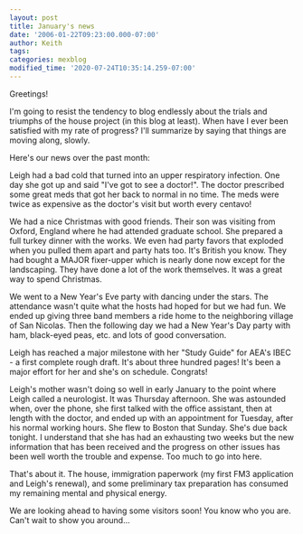 ```yaml
---
layout: post
title: January's news
date: '2006-01-22T09:23:00.000-07:00'
author: Keith
tags:
categories: mexblog
modified_time: '2020-07-24T10:35:14.259-07:00'
---
```

Greetings!

I'm going to resist the tendency to blog endlessly about the trials and
triumphs of the house project (in this blog at least). When have I ever
been satisfied with my rate of progress? I'll summarize by saying that
things are moving along, slowly.

Here's our news over the past month:

Leigh had a bad cold that turned into an upper respiratory infection.
One day she got up and said "I've got to see a doctor!". The doctor
prescribed some great meds that got her back to normal in no time. The
meds were twice as expensive as the doctor's visit but worth every
centavo!

We had a nice Christmas with good friends. Their son was visiting from
Oxford, England where he had attended graduate school. She prepared a
full turkey dinner with the works. We even had party favors that
exploded when you pulled them apart and party hats too. It's British you
know. They had bought a MAJOR fixer-upper which is nearly done now
except for the landscaping. They have done a lot of the work themselves.
It was a great way to spend Christmas.

We went to a New Year's Eve party with dancing under the stars. The
attendance wasn't quite what the hosts had hoped for but we had fun. We
ended up giving three band members a ride home to the neighboring
village of San Nicolas. Then the following day we had a New Year's Day
party with ham, black-eyed peas, etc. and lots of good conversation.

Leigh has reached a major milestone with her "Study Guide" for AEA's
IBEC - a first complete rough draft. It's about three hundred pages!
It's been a major effort for her and she's on schedule. Congrats!

Leigh's mother wasn't doing so well in early January to the point where
Leigh called a neurologist. It was Thursday afternoon. She was astounded
when, over the phone, she first talked with the office assistant, then
at length with the doctor, and ended up with an appointment for Tuesday,
after his normal working hours. She flew to Boston that Sunday. She's
due back tonight. I understand that she has had an exhausting two weeks
but the new information that has been received and the progress on other
issues has been well worth the trouble and expense. Too much to go into
here.

That's about it. The house, immigration paperwork (my first FM3
application and Leigh's renewal), and some preliminary tax preparation
has consumed my remaining mental and physical energy.

We are looking ahead to having some visitors soon! You know who you are.
Can't wait to show you around...
